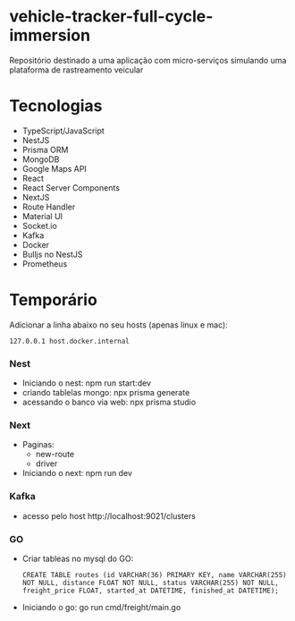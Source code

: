 # vehicle-tracker-full-cycle-immersion
Repositório destinado a uma aplicação com micro-serviços  simulando uma plataforma de rastreamento veicular

# Tecnologias
- TypeScript/JavaScript
- NestJS
- Prisma ORM
- MongoDB
- Google Maps API
- React
- React Server Components
- NextJS
- Route Handler
- Material UI
- Socket.io
- Kafka
- Docker
- Bulljs no NestJS
- Prometheus

# Temporário
Adicionar a linha abaixo no seu hosts (apenas linux e mac):

```
127.0.0.1 host.docker.internal
```

### Nest
- Iniciando o nest: npm run start:dev
- criando tablelas mongo: npx prisma generate
- acessando o banco via web: npx prisma studio

### Next
- Paginas:
    - new-route
    - driver
- Iniciando o next: npm run dev

### Kafka
- acesso pelo host http://localhost:9021/clusters

### GO
- Criar tableas no mysql do GO:
    ```
    CREATE TABLE routes (id VARCHAR(36) PRIMARY KEY, name VARCHAR(255) NOT NULL, distance FLOAT NOT NULL, status VARCHAR(255) NOT NULL, freight_price FLOAT, started_at DATETIME, finished_at DATETIME);
    ```
- Iniciando o go: go run cmd/freight/main.go
